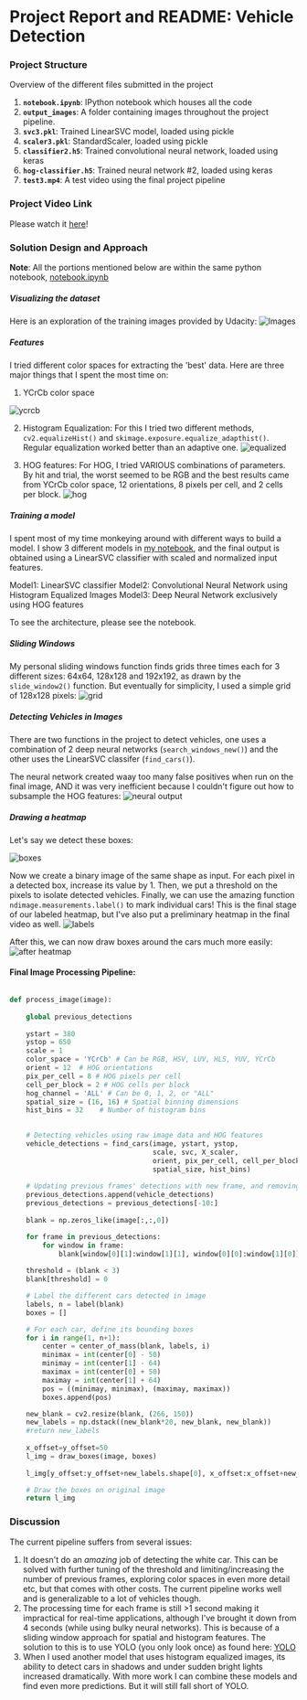 # Project Report and README: Vehicle Detection

### Project Structure
Overview of the different files submitted in the project

1. **`notebook.ipynb`**: IPython notebook which houses all the code
2. **`output_images`**: A folder containing images throughout the project pipeline.
3. **`svc3.pkl`**: Trained LinearSVC model, loaded using pickle
4. **`scaler3.pkl`**: StandardScaler, loaded using pickle 
5. **`classifier2.h5`**: Trained convolutional neural network, loaded using keras
6. **`hog-classifier.h5`**: Trained neural network #2, loaded using keras
7. **`test3.mp4`**: A test video using the final project pipeline

### Project Video Link
Please watch it [here](https://youtu.be/_gABwOYefnc)!

### Solution Design and Approach
**Note**: All the portions mentioned below are within the same python notebook, [notebook.ipynb](notebook.ipynb)

##### Visualizing the dataset
Here is an exploration of the training images provided by Udacity:
![Images](output_images/visualize.jpg) 

##### Features
I tried different color spaces for extracting the 'best' data. Here are three major things that I spent the most time on:

1. YCrCb color space

![ycrcb](output_images/exploration.jpg)

2. Histogram Equalization: For this I tried two different methods, `cv2.equalizeHist()` and `skimage.exposure.equalize_adapthist()`. Regular equalization worked better than an adaptive one.
![equalized](output_images/equalized.jpg)

3. HOG features: For HOG, I tried VARIOUS combinations of parameters. By hit and trial, the worst seemed to be RGB and the best results came from YCrCb color space, 12 orientations, 8 pixels per cell, and 2 cells per block.
![hog](output_images/HOG_visualization.jpg)

##### Training a model
I spent most of my time monkeying around with different ways to build a model. I show 3 different models in [my notebook](notebook.ipynb), and the final output is obtained using a LinearSVC classifier with scaled and normalized input features.

Model1: LinearSVC classifier
Model2: Convolutional Neural Network using Histogram Equalized Images
Model3: Deep Neural Network exclusively using HOG features

To see the architecture, please see the notebook.

##### Sliding Windows
My personal sliding windows function finds grids three times each for 3 different sizes: 64x64, 128x128 and 192x192, as drawn by the `slide_window2()` function. But eventually for simplicity, I used a simple grid of 128x128 pixels:
![grid](output_images/grid.jpg)

##### Detecting Vehicles in Images
There are two functions in the project to detect vehicles, one uses a combination of 2 deep neural networks (`search_windows_new()`) and the other uses the LinearSVC classifer (`find_cars()`).

The neural network created waay too many false positives when run on the final image, AND it was very inefficient because I couldn't figure out how to subsample the HOG features:
![neural output](output_images/neural_network.jpg)

##### Drawing a heatmap
Let's say we detect these boxes:

![boxes](output_images/boxes.jpg)

Now we create a binary image of the same shape as input. For each pixel in a detected box, increase its value by 1. Then, we put a threshold on the pixels to isolate detected vehicles. Finally, we can use the amazing function `ndimage.measurements.label()` to mark individual cars! This is the final stage of our labeled heatmap, but I've also put a preliminary heatmap in the final video as well.
![labels](output_images/labels.jpg)

After this, we can now draw boxes around the cars much more easily:
![after heatmap](output_images/after_heatmap.jpg)

#### Final Image Processing Pipeline:

```python

def process_image(image):
    
    global previous_detections
    
    ystart = 380
    ystop = 650
    scale = 1
    color_space = 'YCrCb' # Can be RGB, HSV, LUV, HLS, YUV, YCrCb
    orient = 12  # HOG orientations
    pix_per_cell = 8 # HOG pixels per cell
    cell_per_block = 2 # HOG cells per block
    hog_channel = 'ALL' # Can be 0, 1, 2, or "ALL"
    spatial_size = (16, 16) # Spatial binning dimensions
    hist_bins = 32    # Number of histogram bins

    
    # Detecting vehicles using raw image data and HOG features
    vehicle_detections = find_cars(image, ystart, ystop, 
                                   scale, svc, X_scaler, 
                                   orient, pix_per_cell, cell_per_block, 
                                   spatial_size, hist_bins)
    
    # Updating previous frames' detections with new frame, and removing frames that are too old
    previous_detections.append(vehicle_detections)
    previous_detections = previous_detections[-10:]
    
    blank = np.zeros_like(image[:,:,0])

    for frame in previous_detections:
        for window in frame:
            blank[window[0][1]:window[1][1], window[0][0]:window[1][0]] += 1
    
    threshold = (blank < 3)
    blank[threshold] = 0

    # Label the different cars detected in image
    labels, n = label(blank)
    boxes = []

    # For each car, define its bounding boxes
    for i in range(1, n+1):
        center = center_of_mass(blank, labels, i)
        minimax = int(center[0] - 50)
        minimay = int(center[1] - 64)
        maximax = int(center[0] + 50)
        maximay = int(center[1] + 64)
        pos = ((minimay, minimax), (maximay, maximax))
        boxes.append(pos)

    new_blank = cv2.resize(blank, (266, 150))
    new_labels = np.dstack((new_blank*20, new_blank, new_blank))
    #return new_labels
    
    x_offset=y_offset=50
    l_img = draw_boxes(image, boxes)
    
    l_img[y_offset:y_offset+new_labels.shape[0], x_offset:x_offset+new_labels.shape[1]] = new_labels

    # Draw the boxes on original image
    return l_img

```

### Discussion
The current pipeline suffers from several issues:

1. It doesn't do an *amazing* job of detecting the white car. This can be solved with further tuning of the threshold and limiting/increasing the number of previous frames, exploring color spaces in even more detail etc, but that comes with other costs. The current pipeline works well and is generalizable to a lot of vehicles though.
2. The processing time for each frame is still >1 second making it impractical for real-time applications, although I've brought it down from 4 seconds (while using bulky neural networks). This is because of a sliding window approach for spatial and histogram features. The solution to this is to use YOLO (you only look once) as found here: [YOLO](https://pjreddie.com/darknet/yolo/)
3. When I used another model that uses histogram equalized images, its ability to detect cars in shadows and under sudden bright lights increased dramatically. With more work I can combine these models and find even more predictions. But it will still fall short of YOLO.